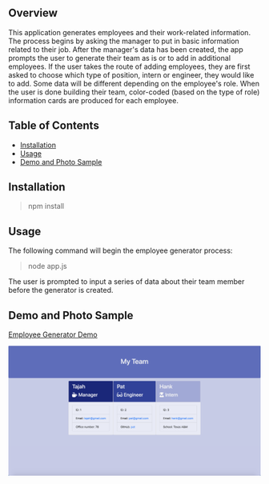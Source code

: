 ## Overview ##

This application generates employees and their work-related information. The process begins by asking the manager to put in basic information related to their job. After the manager's data has been created, the app prompts the user to generate their team as is or to add in additional employees. If the user takes the route of adding employees, they are first asked to choose which type of position, intern or engineer, they would like to add. Some data will be different depending on the employee's role. When the user is done building their team, color-coded (based on the type of role) information cards are produced for each employee. 

## Table of Contents ##

* [Installation](#Installation)
* [Usage](#Usage)
* [Demo and Photo Sample](#DemoandPhotoSample)

## Installation ##

> npm install

## Usage ##

The following command will begin the employee generator process:

> node app.js

The user is prompted to input a series of data about their team member before the generator is created. 



## Demo and Photo Sample ##

[Employee Generator Demo](https://drive.google.com/file/d/10B9ljLyuo045n-1IT_SA3AJxUb0OfmS2/view)

![Sample](https://github.com/tajah93/Employee-Generator/blob/master/EmployeeGen.png)

